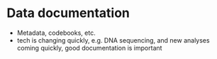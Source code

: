 # Data documentation
- Metadata, codebooks, etc.
- tech is changing quickly, e.g. DNA sequencing, and new analyses coming quickly, good documentation is important